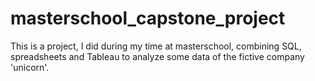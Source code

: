 # masterschool_capstone_project
This is a project, I did during my time at masterschool, combining SQL, spreadsheets and Tableau to analyze some data of the fictive company 'unicorn'.
